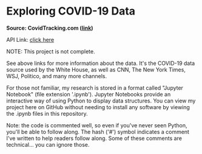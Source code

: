 # Exploring COVID-19 Data
**Source: CovidTracking.com ([link](https://covidtracking.com/))**

API Link: [click here](https://covidtracking.com/data/api)

NOTE: This project is not complete.

See above links for more information about the data. It's the COVID-19 data source used by the White House, as well as CNN, The New York Times, WSJ, Politico, and many more channels.

For those not familiar, my research is stored in a format called "Jupyter Notebook" (file extension '.ipynb'). Jupyter Notebooks provide an interactive way of using Python to display data structures. You can view my project here on GitHub without needing to install any software by viewing the .ipynb files in this repository.

Note: the code is commented well, so even if you've never seen Python, you'll be able to follow along. The hash ('#') symbol indicates a comment I've written to help readers follow along. Some of these comments are technical... you can ignore those.


